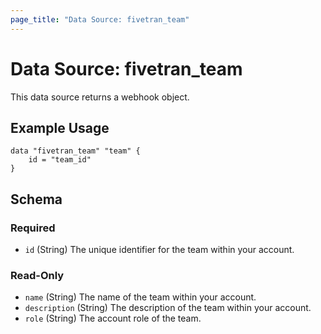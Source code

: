 ```yaml
---
page_title: "Data Source: fivetran_team"
---
```


# Data Source: fivetran_team

This data source returns a webhook object.

## Example Usage

```hcl
data "fivetran_team" "team" {
    id = "team_id"
}
```

<!-- schema generated by tfplugindocs -->
## Schema

### Required

- `id` (String) The unique identifier for the team within your account.


### Read-Only

- `name` (String) The name of the team within your account.
- `description` (String) The description of the team within your account.
- `role` (String) The account role of the team.